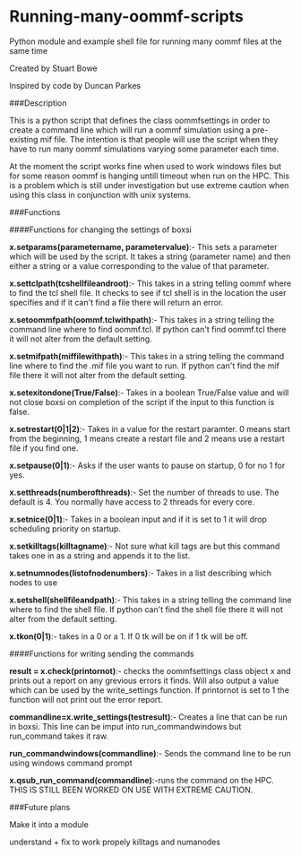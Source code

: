 Running-many-oommf-scripts
==========================

Python module and example shell file for running many oommf files at the same time

Created by Stuart Bowe

Inspired by code by Duncan Parkes

###Description

This is a python script that defines the class oommfsettings in order to create a command line which will run a oommf simulation using a pre-existing mif file. The intention is that people will use the script when they have to run many oommf simulations varying some parameter each time.

At the moment the script works fine when used to work windows files but for some reason oommf is hanging untill timeout when run on the HPC. This is a problem which is still under investigation but use extreme caution when using this class in conjunction with unix systems.

###Functions

####Functions for changing the settings of boxsi

**x.setparams(parametername, parametervalue)**:- This sets a parameter which will be used by the script. It takes a string (parameter name) and then either a string or a value corresponding to the value of that parameter.

**x.settclpath(tcshellfileandroot)**:- This takes in a string telling oommf where to find the tcl shell file. It checks to see if tcl shell is in the location the user specifies and if it can't find a file there will return an error.

**x.setoommfpath(oommf.tclwithpath)**:- This takes in a string telling the command line where to find oommf.tcl. If python can't find oommf.tcl there it will not alter from the default setting.

**x.setmifpath(miffilewithpath)**:- This takes in a string telling the command line where to find the .mif file you want to run. If python can't find the mif file there it will not alter from the default setting.

**x.setexitondone(True/False)**:- Takes in a boolean True/False value and will not close boxsi on completion of the script if the input to this function is false.

**x.setrestart(0|1|2)**:- Takes in a value for the restart paramter. 0 means start from the beginning, 1 means create a restart file and 2 means use a restart file if you find one.

**x.setpause(0|1)**:- Asks if the user wants to pause on startup, 0 for no 1 for yes.

**x.setthreads(numberofthreads)**:- Set the number of threads to use. The default is 4. You normally have access to 2 threads for every core.

**x.setnice(0|1)**:- Takes in a boolean input and if it is set to 1 it will drop scheduling priority on startup.

**x.setkilltags(killtagname)**:- Not sure what kill tags are but this command takes one in as a string and appends it to the list.

**x.setnumnodes(listofnodenumbers)**:- Takes in a list describing which nodes to use

**x.setshell(shellfileandpath)**:- This takes in a string telling the command line where to find the shell file. If python can't find the shell file there it will not alter from the default setting.

**x.tkon(0|1)**:- takes in a 0 or a 1. If 0 tk will be on if 1 tk will be off.

####Functions for writing sending the commands

**result = x.check(printornot)**:- checks the oommfsettings class object x and prints out a report on any grevious errors it finds. Will also output a value which can be used by the write_settings function. If printornot is set to 1 the function will not print out the error report.

**commandline=x.write\_settings(testresult)**:- Creates a line that can be run in boxsi. This line can be imput into run\_commandwindows but run\_command takes it raw.

**run\_commandwindows(commandline)**:- Sends the command line to be run using windows command prompt

**x.qsub\_run\_command(commandline)**:-runs the command on the HPC. THIS IS STILL BEEN WORKED ON USE WITH EXTREME CAUTION.


###Future plans


Make it into a module

understand + fix to work propely killtags and numanodes
